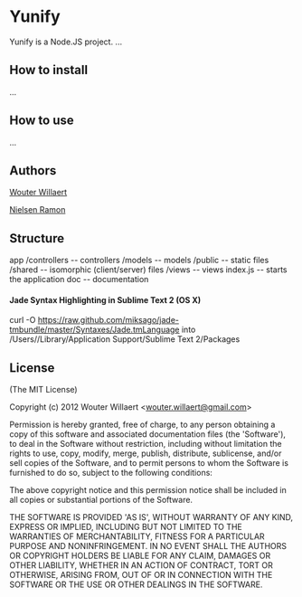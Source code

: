 # Yunify

Yunify is a Node.JS project.
...

## How to install
...

## How to use
...

## Authors
[Wouter Willaert](http://wouterwillaert.be/)

[Nielsen Ramon](http://nielsenramon.be/)

## Structure
app
	/controllers	-- controllers
	/models			-- models
	/public			-- static files
	/shared			-- isomorphic (client/server) files
	/views			-- views
	index.js		-- starts the application
doc					-- documentation


#### Jade Syntax Highlighting in Sublime Text 2 (OS X)
curl -O https://raw.github.com/miksago/jade-tmbundle/master/Syntaxes/Jade.tmLanguage
into
/Users/<username>/Library/Application Support/Sublime Text 2/Packages

## License 

(The MIT License)

Copyright (c) 2012 Wouter Willaert &lt;wouter.willaert@gmail.com&gt;

Permission is hereby granted, free of charge, to any person obtaining
a copy of this software and associated documentation files (the
'Software'), to deal in the Software without restriction, including
without limitation the rights to use, copy, modify, merge, publish,
distribute, sublicense, and/or sell copies of the Software, and to
permit persons to whom the Software is furnished to do so, subject to
the following conditions:

The above copyright notice and this permission notice shall be
included in all copies or substantial portions of the Software.

THE SOFTWARE IS PROVIDED 'AS IS', WITHOUT WARRANTY OF ANY KIND,
EXPRESS OR IMPLIED, INCLUDING BUT NOT LIMITED TO THE WARRANTIES OF
MERCHANTABILITY, FITNESS FOR A PARTICULAR PURPOSE AND NONINFRINGEMENT.
IN NO EVENT SHALL THE AUTHORS OR COPYRIGHT HOLDERS BE LIABLE FOR ANY
CLAIM, DAMAGES OR OTHER LIABILITY, WHETHER IN AN ACTION OF CONTRACT,
TORT OR OTHERWISE, ARISING FROM, OUT OF OR IN CONNECTION WITH THE
SOFTWARE OR THE USE OR OTHER DEALINGS IN THE SOFTWARE.